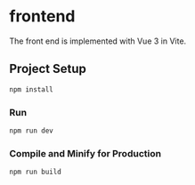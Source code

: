 # frontend

The front end is implemented with Vue 3 in Vite.

## Project Setup

```sh
npm install
```

### Run

```sh
npm run dev
```

### Compile and Minify for Production

```sh
npm run build
```